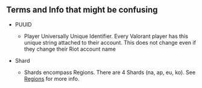 ## Terms and Info that might be confusing

- PUUID
  - Player Universally Unique Identifier. Every Valorant player has this unique string attached to their account. This does not change even if they change their Riot account name

- Shard
  - Shards encompass Regions. There are 4 Shards (na, ap, eu, ko). See [Regions](https://github.com/Soneliem/Useful-ValorantAPI-Info/blob/main/whatisit.md#regions) for more info.
